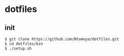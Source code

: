 dotfiles
========

## init

``` bash
$ git clone https://github.com/Ntomoya/dotfiles.git
$ cd dotfiles/bin
$ ./setup.sh
```


